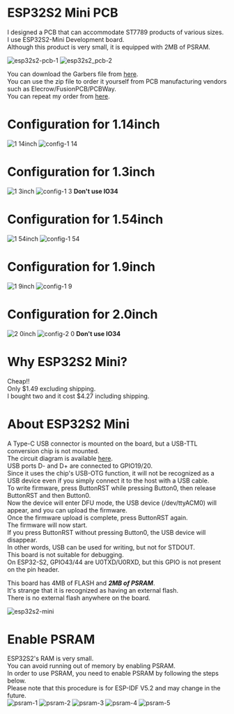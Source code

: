 # ESP32S2 Mini PCB
I designed a PCB that can accommodate ST7789 products of various sizes.   
I use ESP32S2-Mini Development board.   
Although this product is very small, it is equipped with 2MB of PSRAM.   

![esp32s2-pcb-1](https://github.com/nopnop2002/esp-idf-st7789/assets/6020549/eadf0272-11da-467b-b2e3-fd322365053b)
![esp32s2_pcb-2](https://github.com/nopnop2002/esp-idf-st7789/assets/6020549/1de19ace-b953-4fb8-8a8b-13c31e9ef4af)

You can download the Garbers file from [here](https://www.pcbway.com/project/shareproject/esp32s2_st7789_pcb_4781f326.html).   
You can use the zip file to order it yourself from PCB manufacturing vendors such as Elecrow/FusionPCB/PCBWay.   
You can repeat my order from [here](https://www.pcbway.com/project/shareproject/esp32s2_st7789_pcb_4781f326.html).

# Configuration for 1.14inch   
![1 14inch](https://github.com/nopnop2002/esp-idf-st7789/assets/6020549/440f3af6-60a6-4d20-b2e3-23bac1abaeb1)
![config-1 14](https://github.com/nopnop2002/esp-idf-st7789/assets/6020549/15947572-ff89-4333-a93e-8448acd1b173)

# Configuration for 1.3inch   
![1 3inch](https://github.com/nopnop2002/esp-idf-st7789/assets/6020549/077e8050-c96d-42b0-a6c3-128924481f45)
![config-1 3](https://github.com/nopnop2002/esp-idf-st7789/assets/6020549/01ed0f82-cabb-4354-a928-2c1a3c799ac5)
__Don't use IO34__   

# Configuration for 1.54inch   
![1 54inch](https://github.com/nopnop2002/esp-idf-st7789/assets/6020549/4c9dc2c2-8d5c-4f5e-afe7-120686285027)
![config-1 54](https://github.com/nopnop2002/esp-idf-st7789/assets/6020549/e89af827-0310-4af2-84f1-4890e523bfa7)

# Configuration for 1.9inch   
![1 9inch](https://github.com/nopnop2002/esp-idf-st7789/assets/6020549/977afbba-731d-4857-88de-6099d99e353f)
![config-1 9](https://github.com/nopnop2002/esp-idf-st7789/assets/6020549/f71ff95b-4a50-405f-beea-6bb81cd90fdc)

# Configuration for 2.0inch   
![2 0inch](https://github.com/nopnop2002/esp-idf-st7789/assets/6020549/c3d40d7e-5c19-44d7-8faa-59c74d514a91)
![config-2 0](https://github.com/nopnop2002/esp-idf-st7789/assets/6020549/1cc852b7-d69c-47f7-8a94-41d58d3cdc65)
__Don't use IO34__   

# Why ESP32S2 Mini?
Cheap!!   
Only $1.49 excluding shipping.   
I bought two and it cost $4.27 including shipping.   

# About ESP32S2 Mini
A Type-C USB connector is mounted on the board, but a USB-TTL conversion chip is not mounted.   
The circuit diagram is available [here](https://www.wemos.cc/en/latest/_static/files/sch_s2_mini_v1.0.0.pdf).   
USB ports D- and D+ are connected to GPIO19/20.   
Since it uses the chip's USB-OTG function, it will not be recognized as a USB device even if you simply connect it to the host with a USB cable.   
To write firmware, press ButtonRST while pressing Button0, then release ButtonRST and then Button0.   
Now the device will enter DFU mode, the USB device (/dev/ttyACM0) will appear, and you can upload the firmware.   
Once the firmware upload is complete, press ButtonRST again.   
The firmware will now start.   
If you press ButtonRST without pressing Button0, the USB device will disappear.   
In other words, USB can be used for writing, but not for STDOUT.   
This board is not suitable for debugging.   
On ESP32-S2, GPIO43/44 are U0TXD/U0RXD, but this GPIO is not present on the pin header.

This board has 4MB of FLASH and ___2MB of PSRAM___.   
It's strange that it is recognized as having an external flash.   
There is no external flash anywhere on the board.   

![esp32s2-mini](https://github.com/nopnop2002/esp-idf-net-logging/assets/6020549/f36327cf-7e7b-4f1f-aa20-1eb16a0650ea)

# Enable PSRAM   
ESP32S2's RAM is very small.   
You can avoid running out of memory by enabling PSRAM.   
In order to use PSRAM, you need to enable PSRAM by following the steps below.   
Please note that this procedure is for ESP-IDF V5.2 and may change in the future.   
![psram-1](https://github.com/nopnop2002/esp-idf-net-logging/assets/6020549/9feae820-609d-4955-94d0-2d7e4e5887ab)
![psram-2](https://github.com/nopnop2002/esp-idf-net-logging/assets/6020549/3b6c8c0a-380f-492e-b72a-74d408c73fb0)
![psram-3](https://github.com/nopnop2002/esp-idf-net-logging/assets/6020549/a72b8638-8de1-4c9e-b8e1-98562e2b515e)
![psram-4](https://github.com/nopnop2002/esp-idf-net-logging/assets/6020549/ae980ac1-470e-4b9d-bd2b-82ec4777f204)
![psram-5](https://github.com/nopnop2002/esp-idf-net-logging/assets/6020549/76a7a4f3-e231-4509-b997-c1d710ee7301)



